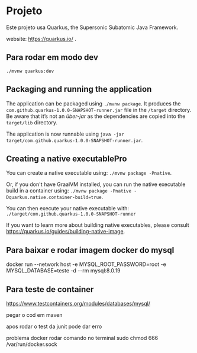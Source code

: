 # Projeto

Este projeto usa Quarkus, the Supersonic Subatomic Java Framework.

website: https://quarkus.io/ .

## Para rodar em modo dev

```
./mvnw quarkus:dev
```

## Packaging and running the application

The application can be packaged using `./mvnw package`.
It produces the `com.github.quarkus-1.0.0-SNAPSHOT-runner.jar` file in the `/target` directory.
Be aware that it’s not an _über-jar_ as the dependencies are copied into the `target/lib` directory.

The application is now runnable using `java -jar target/com.github.quarkus-1.0.0-SNAPSHOT-runner.jar`.

## Creating a native executablePro

You can create a native executable using: `./mvnw package -Pnative`.

Or, if you don't have GraalVM installed, you can run the native executable build in a container using: `./mvnw package -Pnative -Dquarkus.native.container-build=true`.

You can then execute your native executable with: `./target/com.github.quarkus-1.0.0-SNAPSHOT-runner`

If you want to learn more about building native executables, please consult https://quarkus.io/guides/building-native-image.

## Para baixar e rodar imagem docker do mysql

docker run --network host -e MYSQL_ROOT_PASSWORD=root -e MYSQL_DATABASE=teste -d --rm mysql:8.0.19 

## Para teste de container

https://www.testcontainers.org/modules/databases/mysql/

pegar o cod em maven

apos rodar o test da junit pode dar erro

problema docker rodar comando no terminal 
sudo chmod 666 /var/run/docker.sock


